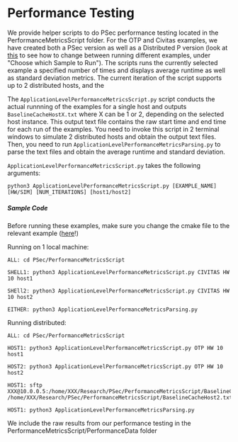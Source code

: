 # Performance Testing

We provide helper scripts to do PSec performance testing located in the PerformanceMetricsScript folder. For the OTP and Civitas examples, we have created both a PSec version as well as a Distributed P version (look at [this](Running.md) to see how to change between running different examples, under "Choose which Sample to Run"). The scripts runs the currently selected example a specified number of times and displays average runtime as well as standard deviation metrics. The current iteration of the script supports up to 2 distributed hosts, and the 

The `ApplicationLevelPerformanceMetricsScript.py` script conducts the actual runnning of the examples for a single host and outputs `BaselineCacheHostX.txt` where X can be 1 or 2, depending on the selected host instance. This output text file contains the raw start time and end time for each run of the examples. You need to invoke this script in 2 terminal windows to simulate 2 distributed hosts and obtain the output text files. Then, you need to run `ApplicationLevelPerformanceMetricsParsing.py` to parse the text files and obtain the average runtime and standard deviation.

`ApplicationLevelPerformanceMetricsScript.py` takes the following arguments:


` python3 ApplicationLevelPerformanceMetricsScript.py [EXAMPLE_NAME] [HW/SIM] [NUM_ITERATIONS] [host1/host2]
`

##### Sample Code

Before running these examples, make sure you change the cmake file to the relevant example ([here](Running.md)!)

Running on 1 local machine:
```
ALL: cd PSec/PerformanceMetricsScript

SHELL1: python3 ApplicationLevelPerformanceMetricsScript.py CIVITAS HW 10 host1

SHEll2: python3 ApplicationLevelPerformanceMetricsScript.py CIVITAS HW 10 host2

EITHER: python3 ApplicationLevelPerformanceMetricsParsing.py
```

Running distributed:
```
ALL: cd PSec/PerformanceMetricsScript

HOST1: python3 ApplicationLevelPerformanceMetricsScript.py OTP HW 10 host1

HOST2: python3 ApplicationLevelPerformanceMetricsScript.py OTP HW 10 host2

HOST1: sftp XXX@10.0.0.5:/home/XXX/Research/PSec/PerformanceMetricsScript/BaselineCacheHost2.txt /home/XXX/Research/PSec/PerformanceMetricsScript/BaselineCacheHost2.txt

HOST1: python3 ApplicationLevelPerformanceMetricsParsing.py
```

We include the raw results from our performance testing in the PerformanceMetricsScript/PerformanceData folder